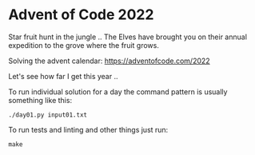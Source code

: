 # Advent of Code 2022

Star fruit hunt in the jungle .. The Elves have brought you on their annual expedition to the grove where the fruit grows.

Solving the advent calendar: https://adventofcode.com/2022

Let's see how far I get this year ..

To run individual solution for a day the command pattern is usually something
like this:

    ./day01.py input01.txt

To run tests and linting and other things just run:

    make
